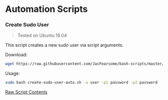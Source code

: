 # Automation Scripts
### Create Sudo User
> Tested on Ubuntu 18.04

This script creates a new sudo user via script arguments.

Download:
```bash
wget https://raw.githubusercontent.com/JacFearsome/bash-scripts/master/automation/create-sudo-user-auto.sh
```

Usage:
```bash
sudo bash create-sudo-user-auto.sh -u user -p1 password -p2 password
```

[Raw Script Contents](https://raw.githubusercontent.com/JacFearsome/bash-scripts/master/automation/create-sudo-user-auto.sh)
